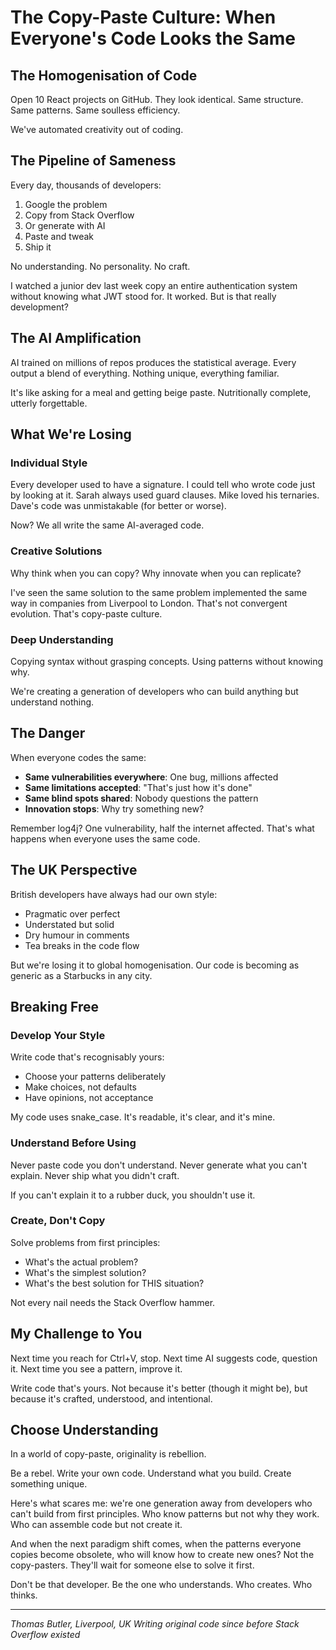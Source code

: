 # The Copy-Paste Culture: When Everyone's Code Looks the Same

## The Homogenisation of Code

Open 10 React projects on GitHub.
They look identical.
Same structure. Same patterns. Same soulless efficiency.

We've automated creativity out of coding.

## The Pipeline of Sameness

Every day, thousands of developers:
1. Google the problem
2. Copy from Stack Overflow
3. Or generate with AI
4. Paste and tweak
5. Ship it

No understanding. No personality. No craft.

I watched a junior dev last week copy an entire authentication system without knowing what JWT stood for. It worked. But is that really development?

## The AI Amplification

AI trained on millions of repos produces the statistical average.
Every output a blend of everything.
Nothing unique, everything familiar.

It's like asking for a meal and getting beige paste. Nutritionally complete, utterly forgettable.

## What We're Losing

### Individual Style
Every developer used to have a signature. I could tell who wrote code just by looking at it. Sarah always used guard clauses. Mike loved his ternaries. Dave's code was unmistakable (for better or worse).

Now? We all write the same AI-averaged code.

### Creative Solutions
Why think when you can copy?
Why innovate when you can replicate?

I've seen the same solution to the same problem implemented the same way in companies from Liverpool to London. That's not convergent evolution. That's copy-paste culture.

### Deep Understanding
Copying syntax without grasping concepts.
Using patterns without knowing why.

We're creating a generation of developers who can build anything but understand nothing.

## The Danger

When everyone codes the same:
- **Same vulnerabilities everywhere**: One bug, millions affected
- **Same limitations accepted**: "That's just how it's done"
- **Same blind spots shared**: Nobody questions the pattern
- **Innovation stops**: Why try something new?

Remember log4j? One vulnerability, half the internet affected. That's what happens when everyone uses the same code.

## The UK Perspective

British developers have always had our own style:
- Pragmatic over perfect
- Understated but solid
- Dry humour in comments
- Tea breaks in the code flow

But we're losing it to global homogenisation. Our code is becoming as generic as a Starbucks in any city.

## Breaking Free

### Develop Your Style
Write code that's recognisably yours:
- Choose your patterns deliberately
- Make choices, not defaults
- Have opinions, not acceptance

My code uses snake_case. It's readable, it's clear, and it's mine.

### Understand Before Using
Never paste code you don't understand.
Never generate what you can't explain.
Never ship what you didn't craft.

If you can't explain it to a rubber duck, you shouldn't use it.

### Create, Don't Copy
Solve problems from first principles:
- What's the actual problem?
- What's the simplest solution?
- What's the best solution for THIS situation?

Not every nail needs the Stack Overflow hammer.

## My Challenge to You

Next time you reach for Ctrl+V, stop.
Next time AI suggests code, question it.
Next time you see a pattern, improve it.

Write code that's yours. Not because it's better (though it might be), but because it's crafted, understood, and intentional.

## Choose Understanding

In a world of copy-paste, originality is rebellion.

Be a rebel. Write your own code. Understand what you build. Create something unique.

Here's what scares me: we're one generation away from developers who can't build from first principles. Who know patterns but not why they work. Who can assemble code but not create it.

And when the next paradigm shift comes, when the patterns everyone copies become obsolete, who will know how to create new ones? Not the copy-pasters. They'll wait for someone else to solve it first.

Don't be that developer. Be the one who understands. Who creates. Who thinks.

---

*Thomas Butler, Liverpool, UK*
*Writing original code since before Stack Overflow existed*
